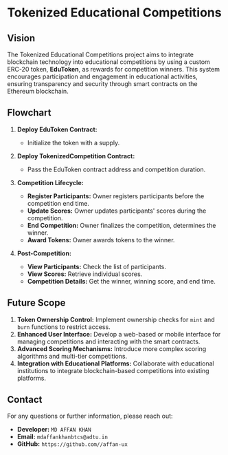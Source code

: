 # Tokenized Educational Competitions

## Vision
The Tokenized Educational Competitions project aims to integrate blockchain technology into educational competitions by using a custom ERC-20 token, **EduToken**, as rewards for competition winners. This system encourages participation and engagement in educational activities, ensuring transparency and security through smart contracts on the Ethereum blockchain.

## Flowchart

1. **Deploy EduToken Contract:**
   - Initialize the token with a supply.
2. **Deploy TokenizedCompetition Contract:**
   - Pass the EduToken contract address and competition duration.

3. **Competition Lifecycle:**
   - **Register Participants:** Owner registers participants before the competition end time.
   - **Update Scores:** Owner updates participants' scores during the competition.
   - **End Competition:** Owner finalizes the competition, determines the winner.
   - **Award Tokens:** Owner awards tokens to the winner.

4. **Post-Competition:**
   - **View Participants:** Check the list of participants.
   - **View Scores:** Retrieve individual scores.
   - **Competition Details:** Get the winner, winning score, and end time.

## Future Scope

1. **Token Ownership Control:** Implement ownership checks for `mint` and `burn` functions to restrict access.
2. **Enhanced User Interface:** Develop a web-based or mobile interface for managing competitions and interacting with the smart contracts.
3. **Advanced Scoring Mechanisms:** Introduce more complex scoring algorithms and multi-tier competitions.
4. **Integration with Educational Platforms:** Collaborate with educational institutions to integrate blockchain-based competitions into existing platforms.

## Contact

For any questions or further information, please reach out:

- **Developer:** `MD AFFAN KHAN`
- **Email:** `mdaffankhanbtcs@adtu.in`
- **GitHub:** `https://github.com//affan-ux`
